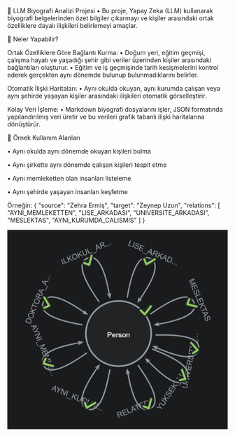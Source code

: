📌 LLM Biyografi Analizi Projesi
• Bu proje, Yapay Zeka (LLM) kullanarak biyografi belgelerinden özet bilgiler çıkarmayı ve kişiler arasındaki ortak özelliklere dayalı ilişkileri belirlemeyi amaçlar.

📌 Neler Yapabilir?

Ortak Özelliklere Göre Bağlantı Kurma:
• Doğum yeri, eğitim geçmişi, çalışma hayatı ve yaşadığı şehir gibi veriler üzerinden kişiler arasındaki bağlantıları oluşturur.
• Eğitim ve iş geçmişinde tarih kesişmelerini kontrol ederek gerçekten aynı dönemde bulunup bulunmadıklarını belirler.

Otomatik İlişki Haritaları:
• Aynı okulda okuyan, aynı kurumda çalışan veya aynı şehirde yaşayan kişiler arasındaki ilişkileri otomatik görselleştirir.

Kolay Veri İşleme:
• Markdown biyografi dosyalarını işler, JSON formatında yapılandırılmış veri üretir ve bu verileri grafik tabanlı ilişki haritalarına dönüştürür.

📌 Örnek Kullanım Alanları

• Aynı okulda aynı dönemde okuyan kişileri bulma

• Aynı şirkette aynı dönemde çalışan kişileri tespit etme

• Aynı memleketten olan insanları listeleme

• Aynı şehirde yaşayan insanları keşfetme 

Örneğin:
{
  "source": "Zehra Ermiş",
  "target": "Zeynep Uzun",
  "relations": [
    "AYNI_MEMLEKETTEN",
    "LISE_ARKADASI",
    "UNIVERSITE_ARKADASI",
    "MESLEKTAS",
    "AYNI_KURUMDA_CALISMIS"
  ]
}


  ![alt text](image.png)
